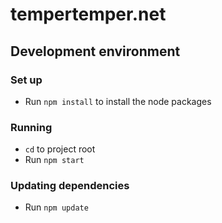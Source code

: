 # tempertemper.net


## Development environment

### Set up
- Run `npm install` to install the node packages

### Running
- `cd` to project root
- Run `npm start`

### Updating dependencies
- Run `npm update`
